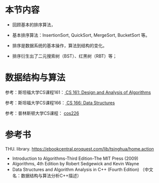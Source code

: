 # 本节内容

- 回顾基本的排序算法，

- 基本排序算法：InsertionSort, QuickSort, MergeSort, BucketSort 等。

- 排序是数据系统的基本操作，算法到结构的变化。

- 排序衍生出了二元搜索树（BST）、红黑树（RBT）等；

# 数据结构与算法 

参考：斯坦福大学CS课程161：[ CS 161: Design and Analysis of Algorithms](http://web.stanford.edu/class/cs161/)

参考：斯坦福大学CS课程166：[ CS 166: Data Structures](http://web.stanford.edu/class/cs166/)

参考：普林斯顿大学CS课程： [cos226](http://www.cs.princeton.edu/courses/archive/spr10/cos226/info.html)

# 参考书

THU. library.
https://ebookcentral.proquest.com/lib/tsinghua/home.action

- Introduction to Algorithms-Third Edition-The MIT Press (2009)
- Algorithms, 4th Edition by Robert Sedgewick and Kevin Wayne 
- Data Structures and Algorithm Analysis in C++ (Fourth Edition) （中文名：数据结构与算法分析C++描述）
